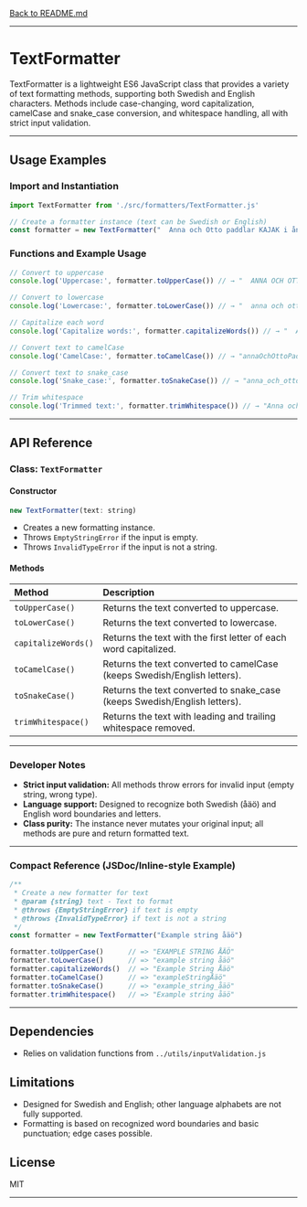 [Back to README.md](../README.md)

***

# TextFormatter

TextFormatter is a lightweight ES6 JavaScript class that provides a variety of text formatting methods, supporting both Swedish and English characters. Methods include case-changing, word capitalization, camelCase and snake_case conversion, and whitespace handling, all with strict input validation.

***

## Usage Examples

### Import and Instantiation

```javascript
import TextFormatter from './src/formatters/TextFormatter.js'

// Create a formatter instance (text can be Swedish or English)
const formatter = new TextFormatter("  Anna och Otto paddlar KAJAK i ån!  ")
```


### Functions and Example Usage

```javascript
// Convert to uppercase
console.log('Uppercase:', formatter.toUpperCase()) // → "  ANNA OCH OTTO PADDLAR KAJAK I ÅN!  "

// Convert to lowercase
console.log('Lowercase:', formatter.toLowerCase()) // → "  anna och otto paddlar kajak i ån!  "

// Capitalize each word
console.log('Capitalize words:', formatter.capitalizeWords()) // → "  Anna Och Otto Paddlar Kajak I Ån!  "

// Convert text to camelCase
console.log('CamelCase:', formatter.toCamelCase()) // → "annaOchOttoPaddlarKajakIÅn"

// Convert text to snake_case
console.log('Snake_case:', formatter.toSnakeCase()) // → "anna_och_otto_paddlar_kajak_i_ån"

// Trim whitespace
console.log('Trimmed text:', formatter.trimWhitespace()) // → "Anna och Otto paddlar KAJAK i ån!"
```


***

## API Reference

### Class: `TextFormatter`

#### Constructor

```javascript
new TextFormatter(text: string)
```

- Creates a new formatting instance.
- Throws `EmptyStringError` if the input is empty.
- Throws `InvalidTypeError` if the input is not a string.


#### Methods

| Method | Description |
| :-- | :-- |
| `toUpperCase()` | Returns the text converted to uppercase. |
| `toLowerCase()` | Returns the text converted to lowercase. |
| `capitalizeWords()` | Returns the text with the first letter of each word capitalized. |
| `toCamelCase()` | Returns the text converted to camelCase (keeps Swedish/English letters). |
| `toSnakeCase()` | Returns the text converted to snake_case (keeps Swedish/English letters). |
| `trimWhitespace()` | Returns the text with leading and trailing whitespace removed. |


***

### Developer Notes

- **Strict input validation:** All methods throw errors for invalid input (empty string, wrong type).
- **Language support:** Designed to recognize both Swedish (åäö) and English word boundaries and letters.
- **Class purity:** The instance never mutates your original input; all methods are pure and return formatted text.

***

### Compact Reference (JSDoc/Inline-style Example)

```javascript
/**
 * Create a new formatter for text
 * @param {string} text - Text to format
 * @throws {EmptyStringError} if text is empty
 * @throws {InvalidTypeError} if text is not a string
 */
const formatter = new TextFormatter("Example string åäö")

formatter.toUpperCase()      // => "EXAMPLE STRING ÅÄÖ"
formatter.toLowerCase()      // => "example string åäö"
formatter.capitalizeWords()  // => "Example String Åäö"
formatter.toCamelCase()      // => "exampleStringÅäö"
formatter.toSnakeCase()      // => "example_string_åäö"
formatter.trimWhitespace()   // => "Example string åäö"
```


***

## Dependencies

- Relies on validation functions from `../utils/inputValidation.js`


## Limitations

- Designed for Swedish and English; other language alphabets are not fully supported.
- Formatting is based on recognized word boundaries and basic punctuation; edge cases possible.


## License

MIT

***
